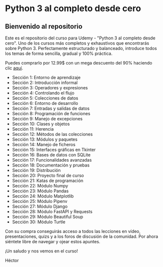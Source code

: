 # Python 3 al completo desde cero

## Bienvenido al repositorio

Este es el repositorio del curso para Udemy - "Python 3 al completo desde cero". Uno de los cursos más completos y exhaustivos que encontrarás sobre Python 3. Perfectamente estructurado y balanceado, introduce todos los temas de forma sencilla, gradual y 100% práctica.

Puedes comprarlo por 12.99$ con un mega descuento del 90% haciendo clic [aquí]([https://www.hektorprofe.net/cupon/python](https://www.udemy.com/course/python-3-al-completo-desde-cero/)).

- Sección 1: Entorno de aprendizaje
- Sección 2: Introducción informal
- Sección 3: Operadores y expresiones
- Sección 4: Controlando el flujo
- Sección 5: Colecciones de datos
- Sección 6: Entorno de desarrollo
- Sección 7: Entradas y salidas de datos
- Sección 8: Programación de funciones
- Sección 9: Manejo de excepciones
- Sección 10: Clases y objetos
- Sección 11: Herencia
- Sección 12: Métodos de las colecciones
- Sección 13: Módulos y paquetes
- Sección 14: Manejo de ficheros
- Sección 15: Interfaces gráficas en Tkinter
- Sección 16: Bases de datos con SQLite
- Sección 17: Funcionalidades avanzadas
- Sección 18: Documentación y pruebas
- Sección 19: Distribución
- Sección 20: Proyecto final de curso
- Sección 21: Katas de programación
- Sección 22: Módulo Numpy
- Sección 23: Módulo Pandas
- Sección 24: Módulo Matplotlib
- Sección 25: Módulo Pipenv
- Sección 27: Módulo Django
- Sección 28: Módulo FastAPI y Requests
- Sección 29: Módulo Beautiful Soup
- Sección 30: Módulo Turtle

Con su compra conseguirás acceso a todos las lecciones en vídeo, presentaciones, quizs y a los foros de discusión de la comunidad. Por ahora siéntete libre de navegar y ojear estos apuntes.

¡Un saludo y nos vemos en el curso!

Héctor
